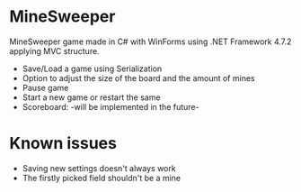 # MineSweeper
MineSweeper game made in C# with WinForms using .NET Framework 4.7.2 applying MVC structure.
- Save/Load a game using Serialization
- Option to adjust the size of the board and the amount of mines
- Pause game
- Start a new game or restart the same
- Scoreboard: -will be implemented in the future-

# Known issues
- Saving new settings doesn't always work
- The firstly picked field shouldn't be a mine
